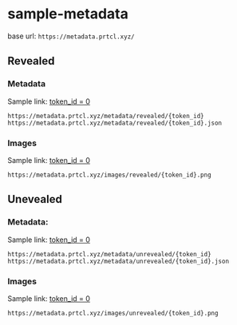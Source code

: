 # sample-metadata
base url: `https://metadata.prtcl.xyz/`

## Revealed

### Metadata

Sample link: [token_id = 0](https://metadata.prtcl.xyz/metadata/revealed/0.json)

`https://metadata.prtcl.xyz/metadata/revealed/{token_id}`
`https://metadata.prtcl.xyz/metadata/revealed/{token_id}.json`

### Images

Sample link: [token_id = 0](https://metadata.prtcl.xyz/images/revealed/0.png)

`https://metadata.prtcl.xyz/images/revealed/{token_id}.png`


## Unevealed

### Metadata:

Sample link: [token_id = 0](https://metadata.prtcl.xyz/metadata/unrevealed/0.json)

`https://metadata.prtcl.xyz/metadata/unrevealed/{token_id}`
`https://metadata.prtcl.xyz/metadata/unrevealed/{token_id}.json`

### Images

Sample link: [token_id = 0](https://metadata.prtcl.xyz/images/unrevealed/0.png)

`https://metadata.prtcl.xyz/images/unrevealed/{token_id}.png`
